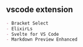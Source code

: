 
## vscode extension


```md
- Bracket Select
- ElixirLs
- Svelte for VS Code
- Markdown Preview Enhanced

```


